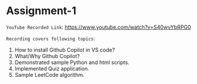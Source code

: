 # Assignment-1 

`YouTube Recorded Link`: https://www.youtube.com/watch?v=S40wvYbRPG0


`Recording covers following topics`:

1. How to install Github Copilot in VS code?
2. What/Why Github Copilot?
3. Demonstrated sample Python and html scripts.
4. Implemented Quiz application.
5. Sample LeetCode algorithm.
